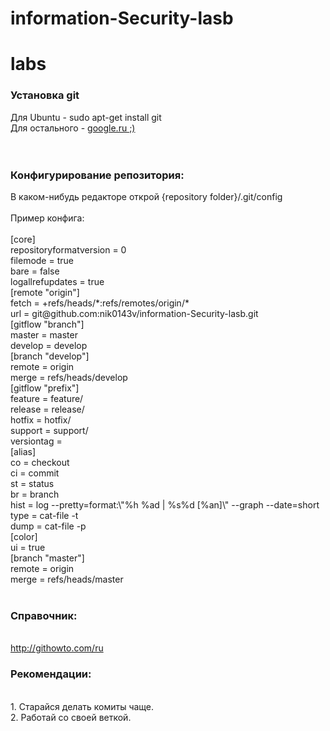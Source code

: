 information-Security-lasb
=========================

<h1>labs</h1>
<h3>Установка git</h3>
<span>
Для Ubuntu - sudo apt-get install git
</span><br/>
<span>
Для остального - <a href="http://www.google.ru/">google.ru ;)</a>
</span><br/><br/><br/>
<h3>Конфигурирование репозитория:</h3>
<span>
В каком-нибудь редакторе открой {repository folder}/.git/config
</span><br/><br/>
<span>
Пример конфига:<br/><br/>
[core]<br/>
	repositoryformatversion = 0<br/>
	filemode = true<br/>
	bare = false<br/>
	logallrefupdates = true<br/>
[remote "origin"]<br/>
	fetch = +refs/heads/*:refs/remotes/origin/*<br/>
	url = git@github.com:nik0143v/information-Security-lasb.git<br/>
[gitflow "branch"]<br/>
	master = master<br/>
	develop = develop<br/>
[branch "develop"]<br/>
	remote = origin<br/>
	merge = refs/heads/develop<br/>
[gitflow "prefix"]<br/>
	feature = feature/<br/>
	release = release/<br/>
	hotfix = hotfix/<br/>
	support = support/<br/>
	versiontag = <br/>
[alias]<br/>
  co = checkout<br/>
  ci = commit<br/>
  st = status<br/>
  br = branch<br/>
  hist = log --pretty=format:\"%h %ad | %s%d [%an]\" --graph --date=short<br/>
  type = cat-file -t<br/>
  dump = cat-file -p<br/>
[color]<br/>
	ui = true<br/>
[branch "master"]<br/>
	remote = origin<br/>
	merge = refs/heads/master<br/>
</span><br/>
<h3>Справочник:</h3><br/>
<a href="http://githowto.com/ru">http://githowto.com/ru</a>
<h3>Рекомендации:</h3><br/>
<span>
1. Старайся делать комиты чаще.<br/>
2. Работай со своей веткой.<br/>
</span>
